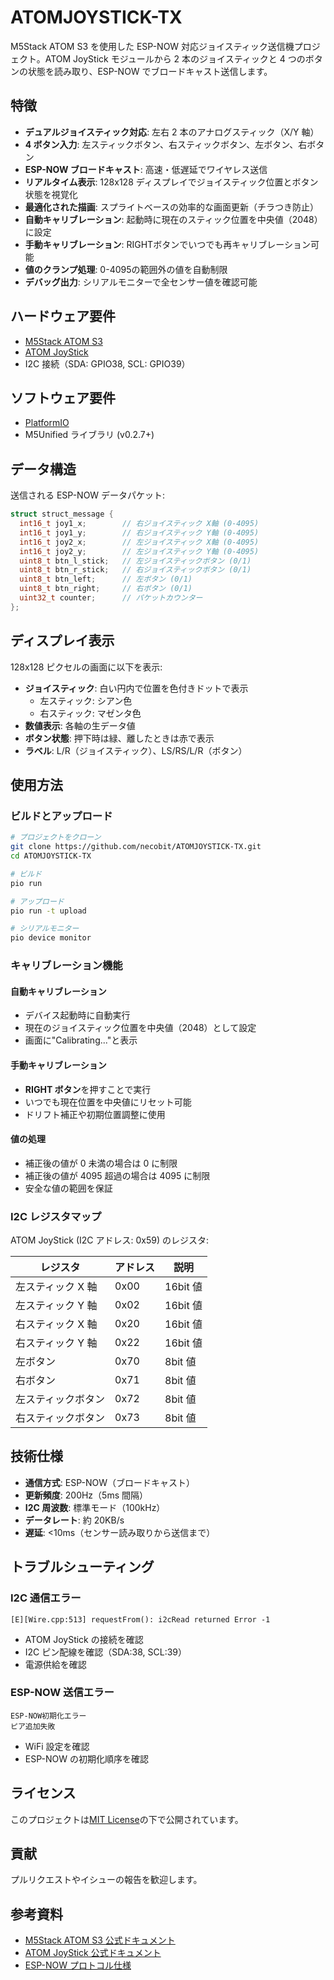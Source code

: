 # ATOMJOYSTICK-TX

M5Stack ATOM S3 を使用した ESP-NOW 対応ジョイスティック送信機プロジェクト。ATOM JoyStick モジュールから 2 本のジョイスティックと 4 つのボタンの状態を読み取り、ESP-NOW でブロードキャスト送信します。

## 特徴

- **デュアルジョイスティック対応**: 左右 2 本のアナログスティック（X/Y 軸）
- **4 ボタン入力**: 左スティックボタン、右スティックボタン、左ボタン、右ボタン
- **ESP-NOW ブロードキャスト**: 高速・低遅延でワイヤレス送信
- **リアルタイム表示**: 128x128 ディスプレイでジョイスティック位置とボタン状態を視覚化
- **最適化された描画**: スプライトベースの効率的な画面更新（チラつき防止）
- **自動キャリブレーション**: 起動時に現在のスティック位置を中央値（2048）に設定
- **手動キャリブレーション**: RIGHTボタンでいつでも再キャリブレーション可能
- **値のクランプ処理**: 0-4095の範囲外の値を自動制限
- **デバッグ出力**: シリアルモニターで全センサー値を確認可能

## ハードウェア要件

- [M5Stack ATOM S3](https://docs.m5stack.com/en/core/AtomS3)
- [ATOM JoyStick](https://docs.m5stack.com/en/app/Atom%20JoyStick)
- I2C 接続（SDA: GPIO38, SCL: GPIO39）

## ソフトウェア要件

- [PlatformIO](https://platformio.org/)
- M5Unified ライブラリ (v0.2.7+)

## データ構造

送信される ESP-NOW データパケット:

```cpp
struct struct_message {
  int16_t joy1_x;        // 右ジョイスティック X軸 (0-4095)
  int16_t joy1_y;        // 右ジョイスティック Y軸 (0-4095)
  int16_t joy2_x;        // 左ジョイスティック X軸 (0-4095)
  int16_t joy2_y;        // 左ジョイスティック Y軸 (0-4095)
  uint8_t btn_l_stick;   // 左ジョイスティックボタン (0/1)
  uint8_t btn_r_stick;   // 右ジョイスティックボタン (0/1)
  uint8_t btn_left;      // 左ボタン (0/1)
  uint8_t btn_right;     // 右ボタン (0/1)
  uint32_t counter;      // パケットカウンター
};
```

## ディスプレイ表示

128x128 ピクセルの画面に以下を表示:

- **ジョイスティック**: 白い円内で位置を色付きドットで表示
  - 左スティック: シアン色
  - 右スティック: マゼンタ色
- **数値表示**: 各軸の生データ値
- **ボタン状態**: 押下時は緑、離したときは赤で表示
- **ラベル**: L/R（ジョイスティック）、LS/RS/L/R（ボタン）

## 使用方法

### ビルドとアップロード

```bash
# プロジェクトをクローン
git clone https://github.com/necobit/ATOMJOYSTICK-TX.git
cd ATOMJOYSTICK-TX

# ビルド
pio run

# アップロード
pio run -t upload

# シリアルモニター
pio device monitor
```

### キャリブレーション機能

#### 自動キャリブレーション
- デバイス起動時に自動実行
- 現在のジョイスティック位置を中央値（2048）として設定
- 画面に"Calibrating..."と表示

#### 手動キャリブレーション
- **RIGHT ボタン**を押すことで実行
- いつでも現在位置を中央値にリセット可能
- ドリフト補正や初期位置調整に使用

#### 値の処理
- 補正後の値が 0 未満の場合は 0 に制限
- 補正後の値が 4095 超過の場合は 4095 に制限
- 安全な値の範囲を保証

### I2C レジスタマップ

ATOM JoyStick (I2C アドレス: 0x59) のレジスタ:

| レジスタ           | アドレス | 説明     |
| ------------------ | -------- | -------- |
| 左スティック X 軸  | 0x00     | 16bit 値 |
| 左スティック Y 軸  | 0x02     | 16bit 値 |
| 右スティック X 軸  | 0x20     | 16bit 値 |
| 右スティック Y 軸  | 0x22     | 16bit 値 |
| 左ボタン           | 0x70     | 8bit 値  |
| 右ボタン           | 0x71     | 8bit 値  |
| 左スティックボタン | 0x72     | 8bit 値  |
| 右スティックボタン | 0x73     | 8bit 値  |

## 技術仕様

- **通信方式**: ESP-NOW（ブロードキャスト）
- **更新頻度**: 200Hz（5ms 間隔）
- **I2C 周波数**: 標準モード（100kHz）
- **データレート**: 約 20KB/s
- **遅延**: <10ms（センサー読み取りから送信まで）

## トラブルシューティング

### I2C 通信エラー

```
[E][Wire.cpp:513] requestFrom(): i2cRead returned Error -1
```

- ATOM JoyStick の接続を確認
- I2C ピン配線を確認（SDA:38, SCL:39）
- 電源供給を確認

### ESP-NOW 送信エラー

```
ESP-NOW初期化エラー
ピア追加失敗
```

- WiFi 設定を確認
- ESP-NOW の初期化順序を確認

## ライセンス

このプロジェクトは[MIT License](LICENSE)の下で公開されています。

## 貢献

プルリクエストやイシューの報告を歓迎します。

## 参考資料

- [M5Stack ATOM S3 公式ドキュメント](https://docs.m5stack.com/en/core/AtomS3)
- [ATOM JoyStick 公式ドキュメント](https://docs.m5stack.com/en/app/Atom%20JoyStick)
- [ESP-NOW プロトコル仕様](https://docs.espressif.com/projects/esp-idf/en/latest/esp32/api-reference/network/esp_now.html)
